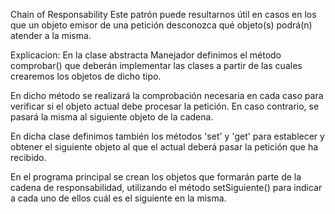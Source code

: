 Chain of Responsability
  Este patrón puede resultarnos útil en casos en los que un objeto emisor de una petición desconozca qué objeto(s) podrá(n) atender a la misma.


Explicacion:
  En la clase abstracta Manejador definimos el método comprobar() que deberán implementar las clases a partir de las cuales crearemos los objetos de dicho tipo.

  En dicho método se realizará la comprobación necesaria en cada caso para verificar si el objeto actual debe procesar la petición. En caso contrario, se pasará la misma al siguiente objeto de la cadena.

  En dicha clase definimos también los métodos 'set' y 'get' para establecer y obtener el siguiente objeto al que el actual deberá pasar la petición que ha recibido.
  
  En el programa principal se crean los objetos que formarán parte de la cadena de responsabilidad, utilizando el método setSiguiente() para indicar a cada uno de ellos cuál es el siguiente en la misma.